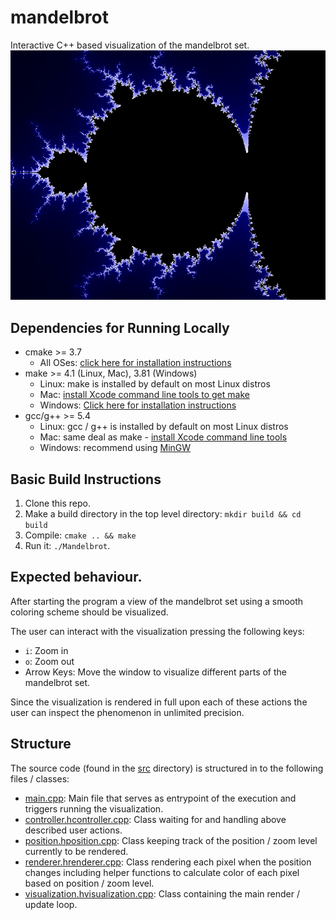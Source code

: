# mandelbrot
Interactive C++ based visualization of the mandelbrot set.
![screenshot](screenshot.png)
## Dependencies for Running Locally
* cmake >= 3.7
  * All OSes: [click here for installation instructions](https://cmake.org/install/)
* make >= 4.1 (Linux, Mac), 3.81 (Windows)
  * Linux: make is installed by default on most Linux distros
  * Mac: [install Xcode command line tools to get make](https://developer.apple.com/xcode/features/)
  * Windows: [Click here for installation instructions](http://gnuwin32.sourceforge.net/packages/make.htm)
* gcc/g++ >= 5.4
  * Linux: gcc / g++ is installed by default on most Linux distros
  * Mac: same deal as make - [install Xcode command line tools](https://developer.apple.com/xcode/features/)
  * Windows: recommend using [MinGW](http://www.mingw.org/)

## Basic Build Instructions

1. Clone this repo.
2. Make a build directory in the top level directory: `mkdir build && cd build`
3. Compile: `cmake .. && make`
4. Run it: `./Mandelbrot`.

## Expected behaviour.

After starting the program a view of the mandelbrot set using a smooth coloring scheme should be visualized.

The user can interact with the visualization pressing the following keys:
- `i`: Zoom in
- `o`: Zoom out
- Arrow Keys: Move the window to visualize different parts of the mandelbrot set.

Since the visualization is rendered in full upon each of these actions the user can inspect
the phenomenon in unlimited precision.

## Structure

The source code (found in the [src](src) directory) is structured in to the following files / classes:
- [main.cpp](src/main.cpp): Main file that serves as entrypoint of the execution and triggers running the visualization.
- [controller.h](src/controller.h)[controller.cpp](src/controller.cpp): Class waiting for and handling above described user actions.
- [position.h](src/position.h)[position.cpp](src/position.cpp): Class keeping track of the position / zoom level currently to be rendered.
- [renderer.h](src/renderer.h)[renderer.cpp](src/renderer.cpp): Class rendering each pixel when the position changes including helper functions to calculate color of each pixel based on position / zoom level.
- [visualization.h](src/visualization.h)[visualization.cpp](src/visualization.cpp): Class containing the main render / update loop.
